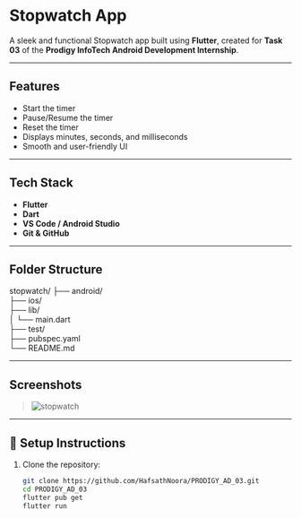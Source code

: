 #  Stopwatch App

A sleek and functional Stopwatch app built using **Flutter**, created for **Task 03** of the **Prodigy InfoTech Android Development Internship**.

---

##  Features

- Start the timer
- Pause/Resume the timer
- Reset the timer
- Displays minutes, seconds, and milliseconds
- Smooth and user-friendly UI

---

##  Tech Stack

- **Flutter**
- **Dart**
- **VS Code / Android Studio**
- **Git & GitHub**

---

##  Folder Structure

stopwatch/
├── android/  
├── ios/  
├── lib/  
│   └── main.dart  
├── test/  
├── pubspec.yaml  
└── README.md  

---

##  Screenshots

  
> ![stopwatch](https://github.com/user-attachments/assets/996c721d-d354-4c2b-ae99-cd33a47f117f)

---

## 🔧 Setup Instructions

1. Clone the repository:
   ```bash
   git clone https://github.com/HafsathNoora/PRODIGY_AD_03.git
   cd PRODIGY_AD_03
   flutter pub get
   flutter run
